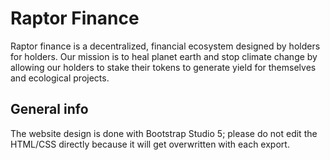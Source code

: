 # Raptor Finance

Raptor finance is a decentralized, financial ecosystem designed by holders for holders. 
Our mission is to heal planet earth and stop climate change by allowing our holders to stake their tokens to generate yield for themselves and ecological projects.

## General info

The website design is done with Bootstrap Studio 5; please do not edit the HTML/CSS directly because it will get overwritten with each export.